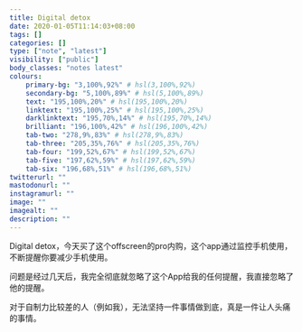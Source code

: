 ```yaml
---
title: Digital detox
date: 2020-01-05T11:14:03+08:00
tags: []
categories: []
type: ["note", "latest"]
visibility: ["public"]
body_classes: "notes latest"
colours:
    primary-bg: "3,100%,92%" # hsl(3,100%,92%)
    secondary-bg: "5,100%,89%" # hsl(5,100%,89%)
    text: "195,100%,20%" # hsl(195,100%,20%)
    linktext: "195,100%,25%" # hsl(195,100%,25%)
    darklinktext: "195,70%,14%" # hsl(195,70%,14%)
    brilliant: "196,100%,42%" # hsl(196,100%,42%)
    tab-two: "278,9%,83%" # hsl(278,9%,83%)
    tab-three: "205,35%,76%" # hsl(205,35%,76%)
    tab-four: "199,52%,67%" # hsl(199,52%,67%)
    tab-five: "197,62%,59%" # hsl(197,62%,59%)
    tab-six: "196,68%,51%" # hsl(196,68%,51%)
twitterurl: ""
mastodonurl: ""
instagramurl: ""
image: ""
imagealt: ""
description: ""
---
```


Digital detox，今天买了这个offscreen的pro内购，这个app通过监控手机使用，不断提醒你要减少手机使用。

问题是经过几天后，我完全彻底就忽略了这个App给我的任何提醒，我直接忽略了他的提醒。

对于自制力比较差的人（例如我），无法坚持一件事情做到底，真是一件让人头痛的事情。